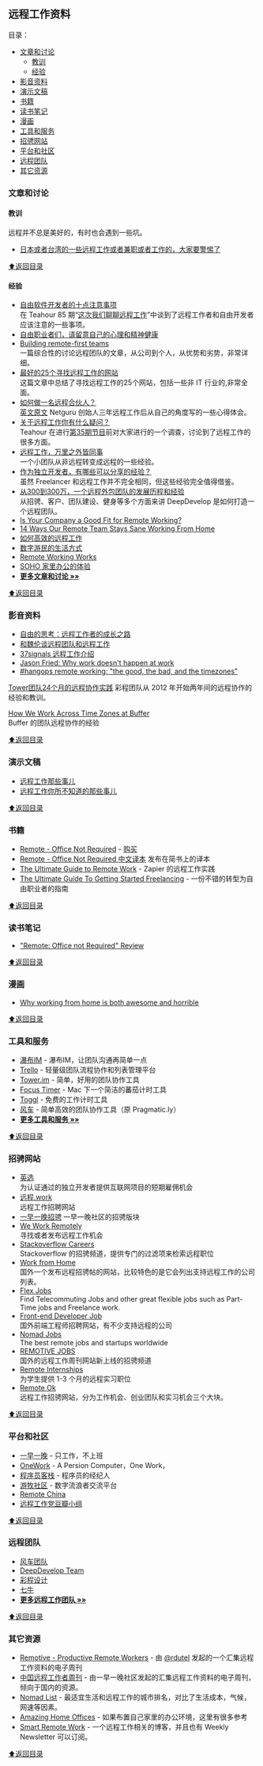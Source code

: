 ## 远程工作资料

<a name="toc"></a>目录：

- [文章和讨论](#文章和讨论)
  * [教训](#教训)
  * [经验](#经验)
- [影音资料](#影音资料)
- [演示文稿](#演示文稿)
- [书籍](#书籍)
- [读书笔记](#读书笔记)
- [漫画](#漫画)
- [工具和服务](#工具和服务)
- [招骋网站](#招骋网站)
- [平台和社区](#平台和社区)
- [远程团队](#远程团队)
- [其它资源](#其它资源)

### 文章和讨论

#### 教训

远程并不总是美好的，有时也会遇到一些坑。

- [日本或者台湾的一些远程工作或者兼职或者工作的，大家要警惕了](https://ruby-china.org/topics/30179)

[⬆︎返回目录](#toc)

#### 经验

- [自由软件开发者的十点注意事项](https://blog.ashchan.com/archive/2016/06/26/ten-things-freelancer-should-know/)  
  在 Teahour 85 期“[这次我们聊聊远程工作](http://teahour.fm/2016/06/11/all-about-remote-working.html)”中谈到了远程工作者和自由开发者应该注意的一些事项。
- [自由职业者们，请留意自己的心理和精神健康](http://www.littledew.com/2551)
- [Building remote-first teams](https://medium.com/@fox/building-remote-first-teams-a98bf8581db#.id986fwhl)  
  一篇综合性的讨论远程团队的文章，从公司到个人，从优势和劣势，非常详细。
- [最好的25个寻找远程工作的网站](http://blog.techbay.club/post/zui-hao-de-25ge-xun-zhao-yuan-cheng-gong-zuo-de-wang-zhan)  
  这篇文章中总结了寻找远程工作的25个网站，包括一些非 IT 行业的,非常全面。
- [如何做一名远程合伙人？](http://www.36kr.com/p/205768.html)  
  [英文原文](https://netguru.co/blog/being-a-remote-founder)
  Netguru 创始人三年远程工作后从自己的角度写的一些心得体会。
- [关于远程工作你有什么疑问？](https://ruby-china.org/topics/14758)  
  Teahour 在进行[第35期节目](http://teahour.fm/2013/10/21/talking-remote-work-with-allen-wei.html)前对大家进行的一个调查，讨论到了远程工作的很多方面。
- [远程工作，万里之外皆同事](http://www.jianshu.com/p/6bccfde32ed8)  
  一个小团队从非远程转变成远程的一些经验。
- [作为独立开发者，有哪些可以分享的经验？](http://zhi.hu/6UOH)  
  虽然 Freelancer 和远程工作并不完全相同，但这些经验完全值得借鉴。
- [从300到300万，一个远程外包团队的发展历程和经验](http://yizaoyiwan.com/discussion/79)  
  从招骋、客户、团队建设、健身等多个方面来讲 DeepDevelop 是如何打造一个远程团队。
- [Is Your Company a Good Fit for Remote Working?](http://www.whereismyceo.com/2014/10/is-your-company-a-good-fit-for-remote-working/)  
- [14 Ways Our Remote Team Stays Sane Working From Home](https://www.groovehq.com/blog/staying-sane-working-solo)
- [如何高效的远程工作](http://yizaoyiwan.com/discussion/72/)
- [数字游民的生活方式](http://yizaoyiwan.com/discussion/46/)
- [Remote Working Works](http://www.infoq.com/cn/articles/remote-working-works)
- [SOHO 家里办公的体验](http://yafeilee.me/blogs/5357caa16c69344c0c0b0000)
- [**更多文章和讨论 »»**](articles.md)

[⬆︎返回目录](#toc)

### 影音资料

 - [自由的思考：远程工作者的成长之路](http://teahour.fm/2014/11/25/thoughts-about-remote-life.html)
 - [和魏伦谈远程团队和远程工作](http://teahour.fm/2013/10/21/talking-remote-work-with-allen-wei.html)
 - [37signals 远程工作介绍](http://v.youku.com/v_show/id_XNjI1MzQzNTg0.html)
 - [Jason Fried: Why work doesn't happen at work](http://www.youtube.com/watch?feature=player_embedded&v=5XD2kNopsUs)
 - [#hangops remote working: "the good, the bad, and the timezones"](http://www.youtube.com/watch?v=xMxQRUrbttY&feature=youtu.be)

 [Tower团队24个月的远程协作实践](http://www.infoq.com/cn/presentations/tower-team-24-months-remote-collaborative-practice)
 彩程团队从 2012 年开始两年间的远程协作的经验和教训。
 
 [How We Work Across Time Zones at Buffer](https://www.youtube.com/watch?v=TwOD0lAgTbo)  
Buffer 的团队远程协作的经验

[⬆︎返回目录](#toc)

### 演示文稿

 - [远程工作那些事儿](https://speakerdeck.com/yorzi/yuan-cheng-gong-zuo-na-xie-shi-er)
 - [远程工作你所不知道的那些事儿](http://vdisk.weibo.com/s/zby-x0TZj2PEy/1378093426)

[⬆︎返回目录](#toc)

### 书籍

 - [Remote - Office Not Required](http://37signals.com/remote) - [购买](http://www.amazon.com/Remote-Office-Not-Required/dp/0804137501)
 - [Remote - Office Not Required 中文译本](http://jianshu.io/notebooks/41672/latest) 发布在简书上的译本
 - [The Ultimate Guide to Remote Work](https://zapier.com/learn/the-ultimate-guide-to-remote-working/) - Zapier 的远程工作实践
 - [The Ultimate Guide To Getting Started Freelancing](http://skillcrush.com/2015/05/28/ultimate-guide-to-freelancing/) - 一份不错的转型为自由职业者的指南

[⬆︎返回目录](#toc)

### 读书笔记

 - ["Remote: Office not Required" Review](http://robertgreiner.com/2013/11/remote-office-not-required-review/)

[⬆︎返回目录](#toc)

### 漫画

 - [Why working from home is both awesome and horrible](http://theoatmeal.com/comics/working_home)

[⬆︎返回目录](#toc)

### 工具和服务

- [瀑布IM](https://beta.pubu.im/) - 瀑布IM，让团队沟通再简单一点
- [Trello](https://trello.com/) - 轻量级团队流程协作和列表管理平台
- [Tower.im](https://tower.im/) - 简单，好用的团队协作工具
- [Focus Timer](http://goo.gl/607XJa) - Mac 下一个简洁的蕃茄计时工具
- [Toggl](https://toggl.com/) - 免费的工作计时工具
- [风车](https://fengche.co/) - 简单高效的团队协作工具（原 Pragmatic.ly）
- [**更多工具和服务 »»**](tools.md)

[⬆︎返回目录](#toc)

### 招骋网站

- [英选](http://www.linktion.cn)  
  为认证通过的独立开发者提供互联网项目的短期雇佣机会
- [远程.work](http://yuancheng.work/)  
  远程工作招聘网站
- [一早一晚招骋](http://yizaoyiwan.com/categories/employer)
  一早一晚社区的招骋版块
- [We Work Remotely](https://weworkremotely.com/)  
  寻找或者发布远程工作机会
- [Stackoverflow Careers](http://careers.stackoverflow.com/jobs?allowsremote=true)  
  Stackoverflow 的招骋频道，提供专门的过滤项来检索远程职位
- [Work from Home](https://www.wfh.io/)  
  国外一个发布远程招骋帖的网站，比较特色的是它会列出支持远程工作的公司列表。
- [Flex Jobs](http://www.flexjobs.com/)  
  Find Telecommuting Jobs and other great flexible jobs such as Part-Time jobs and Freelance work.
- [Front-end Developer Job](http://frontenddeveloperjob.com/)  
  国外前端工程师招聘网站，有不少支持远程的公司
- [Nomad Jobs](http://nomadjobs.io/)  
  The best remote jobs and startups worldwide
- [REMOTIVE JOBS](http://jobs.remotive.io/)  
  国外的远程工作周刊网站新上线的招骋频道
- [Remote Internships](http://www.internships.com/virtual)  
  为学生提供 1-3 个月的远程实习职位
- [Remote Ok](http://remoteok.io)  
  远程工作招骋网站，分为工作机会、创业团队和实习机会三个大块。

[⬆︎返回目录](#toc)

### 平台和社区

 * [一早一晚](http://yizaoyiwan.com/) - 只工作，不上班
 * [OneWork](http://www.apcow.com) - A Persion Computer，One Work，
 * [程序员客栈](http://www.proginn.com) - 程序员的经纪人
 * [游牧社区](https://youmu.io) - 数字流浪者交流平台
 * [Remote China](http://remotechina.xyz/)
 * [远程工作党豆瓣小组](https://www.douban.com/group/freejobs/)

[⬆︎返回目录](#toc)

### 远程团队

- [风车团队](https://fengcheco.com/about)
- [DeepDevelop Team](http://deepdevelop.com/)
- [彩程设计](https://tower.im/about_us)
- [七牛](http://www.qiniu.com/about)
- [**更多远程工作团队 »»**](teams.md)

[⬆︎返回目录](#toc)

### 其它资源

- [Remotive - Productive Remote Workers](https://remoteworking.curated.co/) - 由 [@rdutel](https://twitter.com/rdutel) 发起的一个汇集远程工作资料的电子周刊
- [中囯远程工作者周刊](http://us9.campaign-archive2.com/home/?u=bf24ece349027eafe49db8c4f&id=b06f733ed4) - 由一早一晚社区发起的汇集远程工作资料的电子周刊，倾向于国内的资源。
- [Nomad List](http://nomadlist.io/) - 最适宜生活和远程工作的城市排名，对比了生活成本，气候，网速等因素。
- [Amazing Home Offices](https://www.pinterest.com/workshifting/amazing-home-preoffices/) - 如果布置自己家里的办公环境，这里有很多参考
- [Smart Remote Work](http://www.smartremotework.com/) - 一个远程工作相关的博客，并且也有 Weekly Newsletter 可以订阅。

[⬆︎返回目录](#toc)



